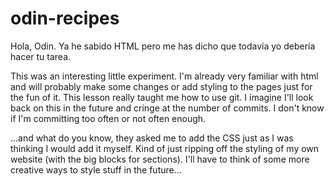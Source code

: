 # odin-recipes
Hola, Odin. Ya he sabido HTML pero me has dicho que todavía yo debería hacer tu
tarea.

This was an interesting little experiment. I'm already very familiar with html
and will probably make some changes or add styling to the pages just for the
fun of it. This lesson really taught me how to use git. I imagine I'll look
back on this in the future and cringe at the number of commits. I don't know if
I'm committing too often or not often enough.

...and what do you know, they asked me to add the CSS just as I was thinking I
would add it myself. Kind of just ripping off the styling of my own website
(with the big blocks for sections). I'll have to think of some more creative
ways to style stuff in the future...
